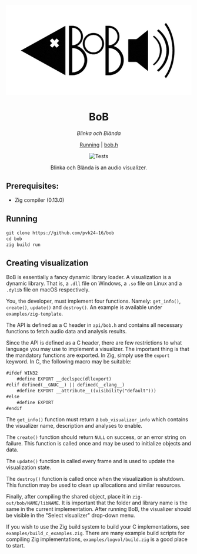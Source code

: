 <div align="center">

![Logo](images/bob.png)

<h1>BoB</h1>
<em>Blinka och Blända</em>

<a href="#running">Running</a> | <a href="./api/bob.h">bob.h</a>

![Tests](https://github.com/pvk24-16/bob/actions/workflows/zig.yml/badge.svg?event=push)

Blinka och Blända is an audio visualizer.
</div>

## Prerequisites:
* Zig compiler (0.13.0)

## Running
```shellsession
git clone https://github.com/pvk24-16/bob
cd bob
zig build run
```

## Creating visualization
BoB is essentially a fancy dynamic library loader. A visualization is a dynamic library. That is, a `.dll` file on Windows, a `.so` file on Linux and a `.dylib` file on macOS respectively.

You, the developer, must implement four functions. Namely: `get_info()`, `create()`, `update()` and `destroy()`. An example is available under `examples/zig-template`.

The API is defined as a C header in `api/bob.h` and contains all necessary functions to fetch audio data and analysis results.

Since the API is defined as a C header, there are few restrictions to what language you may use to implement a visualizer. The important thing is that the mandatory functions are exported. In Zig, simply use the `export` keyword. In C, the following macro may be suitable:

```
#ifdef WIN32
    #define EXPORT __declspec(dllexport)
#elif defined(__GNUC__) || defined(__clang__)
    #define EXPORT __attribute__((visibility("default")))
#else
    #define EXPORT
#endif
```

The `get_info()` function must return a `bob_visualizer_info` which contains the visualizer name, description and analyses to enable.

The `create()` function should return `NULL` on success, or an error string on failure. This function is called once and may be used to initialize objects and data.

The `update()` function is called every frame and is used to update the visualization state.

The `destroy()` function is called once when the visualization is shutdown. This function may be used to clean up allocations and similar resources.

Finally, after compiling the shared object, place it in `zig-out/bob/NAME/libNAME`. It is important that the folder and library name is the same in the current implementation. After running BoB, the visualizer should be visible in the "Select visualizer" drop-down menu.

If you wish to use the Zig build system to build your C implementations, see `examples/build_c_examples.zig`. There are many example build scripts for compiling Zig implementations, `examples/logvol/build.zig` is a good place to start.